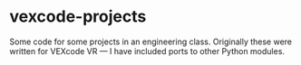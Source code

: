 # vexcode-projects
Some code for some projects in an engineering class.  Originally these were written for VEXcode VR — I have included ports to other Python modules.
